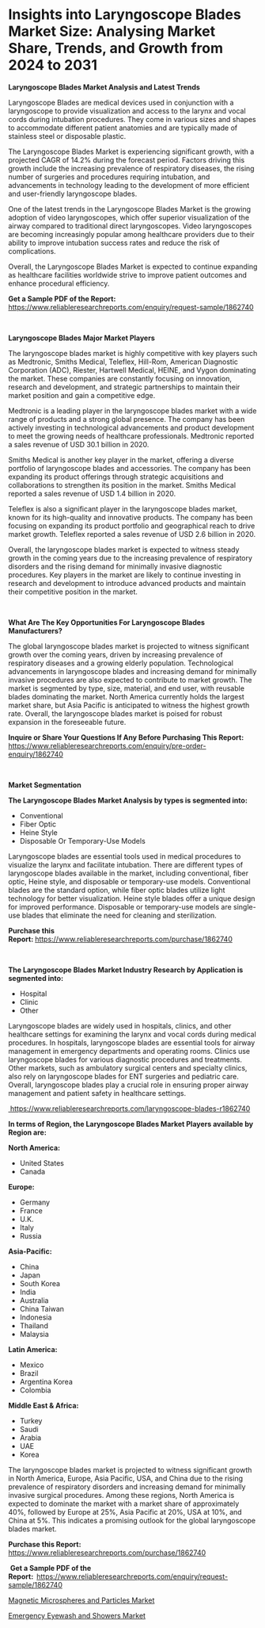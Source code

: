 <p><h1>Insights into Laryngoscope Blades Market Size: Analysing Market Share, Trends, and Growth from 2024 to 2031</h1></p><p><strong>Laryngoscope Blades Market Analysis and Latest Trends</strong></p>
<p><p>Laryngoscope Blades are medical devices used in conjunction with a laryngoscope to provide visualization and access to the larynx and vocal cords during intubation procedures. They come in various sizes and shapes to accommodate different patient anatomies and are typically made of stainless steel or disposable plastic.</p><p>The Laryngoscope Blades Market is experiencing significant growth, with a projected CAGR of 14.2% during the forecast period. Factors driving this growth include the increasing prevalence of respiratory diseases, the rising number of surgeries and procedures requiring intubation, and advancements in technology leading to the development of more efficient and user-friendly laryngoscope blades.</p><p>One of the latest trends in the Laryngoscope Blades Market is the growing adoption of video laryngoscopes, which offer superior visualization of the airway compared to traditional direct laryngoscopes. Video laryngoscopes are becoming increasingly popular among healthcare providers due to their ability to improve intubation success rates and reduce the risk of complications.</p><p>Overall, the Laryngoscope Blades Market is expected to continue expanding as healthcare facilities worldwide strive to improve patient outcomes and enhance procedural efficiency.</p></p>
<p><strong>Get a Sample PDF of the Report:&nbsp;</strong> <a href="https://www.reliableresearchreports.com/enquiry/request-sample/1862740">https://www.reliableresearchreports.com/enquiry/request-sample/1862740</a></p>
<p>&nbsp;</p>
<p><strong>Laryngoscope Blades Major Market Players</strong></p>
<p><p>The laryngoscope blades market is highly competitive with key players such as Medtronic, Smiths Medical, Teleflex, Hill-Rom, American Diagnostic Corporation (ADC), Riester, Hartwell Medical, HEINE, and Vygon dominating the market. These companies are constantly focusing on innovation, research and development, and strategic partnerships to maintain their market position and gain a competitive edge.</p><p>Medtronic is a leading player in the laryngoscope blades market with a wide range of products and a strong global presence. The company has been actively investing in technological advancements and product development to meet the growing needs of healthcare professionals. Medtronic reported a sales revenue of USD 30.1 billion in 2020.</p><p>Smiths Medical is another key player in the market, offering a diverse portfolio of laryngoscope blades and accessories. The company has been expanding its product offerings through strategic acquisitions and collaborations to strengthen its position in the market. Smiths Medical reported a sales revenue of USD 1.4 billion in 2020.</p><p>Teleflex is also a significant player in the laryngoscope blades market, known for its high-quality and innovative products. The company has been focusing on expanding its product portfolio and geographical reach to drive market growth. Teleflex reported a sales revenue of USD 2.6 billion in 2020.</p><p>Overall, the laryngoscope blades market is expected to witness steady growth in the coming years due to the increasing prevalence of respiratory disorders and the rising demand for minimally invasive diagnostic procedures. Key players in the market are likely to continue investing in research and development to introduce advanced products and maintain their competitive position in the market.</p></p>
<p>&nbsp;</p>
<p><strong>What Are The Key Opportunities For Laryngoscope Blades Manufacturers?</strong></p>
<p><p>The global laryngoscope blades market is projected to witness significant growth over the coming years, driven by increasing prevalence of respiratory diseases and a growing elderly population. Technological advancements in laryngoscope blades and increasing demand for minimally invasive procedures are also expected to contribute to market growth. The market is segmented by type, size, material, and end user, with reusable blades dominating the market. North America currently holds the largest market share, but Asia Pacific is anticipated to witness the highest growth rate. Overall, the laryngoscope blades market is poised for robust expansion in the foreseeable future.</p></p>
<p><strong>Inquire or Share Your Questions If Any Before Purchasing This Report:</strong> <a href="https://www.reliableresearchreports.com/enquiry/pre-order-enquiry/1862740">https://www.reliableresearchreports.com/enquiry/pre-order-enquiry/1862740</a></p>
<p>&nbsp;</p>
<p><strong>Market Segmentation</strong></p>
<p><strong>The Laryngoscope Blades Market Analysis by types is segmented into:</strong></p>
<p><ul><li>Conventional</li><li>Fiber Optic</li><li>Heine Style</li><li>Disposable Or Temporary-Use Models</li></ul></p>
<p><p>Laryngoscope blades are essential tools used in medical procedures to visualize the larynx and facilitate intubation. There are different types of laryngoscope blades available in the market, including conventional, fiber optic, Heine style, and disposable or temporary-use models. Conventional blades are the standard option, while fiber optic blades utilize light technology for better visualization. Heine style blades offer a unique design for improved performance. Disposable or temporary-use models are single-use blades that eliminate the need for cleaning and sterilization.</p></p>
<p><strong>Purchase this Report:&nbsp;</strong><a href="https://www.reliableresearchreports.com/purchase/1862740">https://www.reliableresearchreports.com/purchase/1862740</a></p>
<p>&nbsp;</p>
<p><strong>The Laryngoscope Blades Market Industry Research by Application is segmented into:</strong></p>
<p><ul><li>Hospital</li><li>Clinic</li><li>Other</li></ul></p>
<p><p>Laryngoscope blades are widely used in hospitals, clinics, and other healthcare settings for examining the larynx and vocal cords during medical procedures. In hospitals, laryngoscope blades are essential tools for airway management in emergency departments and operating rooms. Clinics use laryngoscope blades for various diagnostic procedures and treatments. Other markets, such as ambulatory surgical centers and specialty clinics, also rely on laryngoscope blades for ENT surgeries and pediatric care. Overall, laryngoscope blades play a crucial role in ensuring proper airway management and patient safety in healthcare settings.</p></p>
<p><a href="https://www.reliableresearchreports.com/laryngoscope-blades-r1862740">&nbsp;https://www.reliableresearchreports.com/laryngoscope-blades-r1862740</a></p>
<p><strong>In terms of Region, the Laryngoscope Blades Market Players available by Region are:</strong></p>
<p>
    <p> <strong> North America: </strong>
        <ul>
            <li>United States</li>
            <li>Canada</li>
        </ul>
        </p> 
    <p> <strong> Europe: </strong>
        <ul>
            <li>Germany</li>
            <li>France</li>
            <li>U.K.</li>
            <li>Italy</li>
            <li>Russia</li>
        </ul>
        </p> 
    <p> <strong> Asia-Pacific: </strong>
        <ul>
            <li>China</li>
            <li>Japan</li>
            <li>South Korea</li>
            <li>India</li>
            <li>Australia</li>
            <li>China Taiwan</li>
            <li>Indonesia</li>
            <li>Thailand</li>
            <li>Malaysia</li>
        </ul>
        </p> 
    <p> <strong> Latin America: </strong>
        <ul>
            <li>Mexico</li>
            <li>Brazil</li>
            <li>Argentina Korea</li>
            <li>Colombia</li>
        </ul>
        </p> 
    <p> <strong> Middle East & Africa: </strong>
        <ul>
            <li>Turkey</li>
            <li>Saudi</li>
            <li>Arabia</li>
            <li>UAE</li>
            <li>Korea</li>
        </ul>
    </p>
    </p>
<p><p>The laryngoscope blades market is projected to witness significant growth in North America, Europe, Asia Pacific, USA, and China due to the rising prevalence of respiratory disorders and increasing demand for minimally invasive surgical procedures. Among these regions, North America is expected to dominate the market with a market share of approximately 40%, followed by Europe at 25%, Asia Pacific at 20%, USA at 10%, and China at 5%. This indicates a promising outlook for the global laryngoscope blades market.</p></p>
<p><strong>Purchase this Report: </strong><a href="https://www.reliableresearchreports.com/purchase/1862740">https://www.reliableresearchreports.com/purchase/1862740</a></p>
<p>&nbsp;<strong>Get a Sample PDF of the Report:&nbsp;&nbsp;</strong><a href="https://www.reliableresearchreports.com/enquiry/request-sample/1862740">https://www.reliableresearchreports.com/enquiry/request-sample/1862740</a></p>
<p><strong></strong></p>
<p><p><a href="https://issuu.com/reportprime-2/docs/magnetic-microspheres-and-particles-market-size-20">Magnetic Microspheres and Particles Market</a></p><p><a href="https://github.com/lbird53714/Market-Research-Report-List-4/blob/main/emergency-eyewash-and-showers-market.md">Emergency Eyewash and Showers Market</a></p></p>